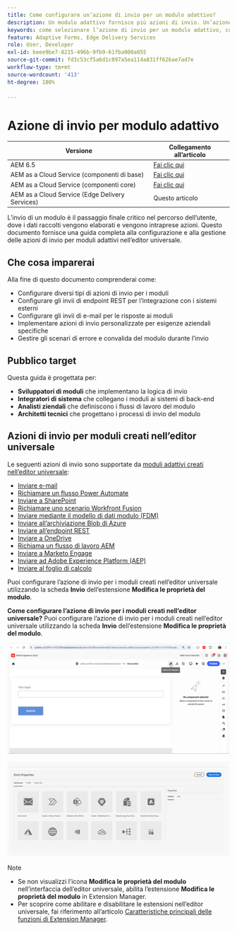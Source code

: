 ```yaml
---
title: Come configurare un’azione di invio per un modulo adattivo?
description: Un modulo adattivo fornisce più azioni di invio. Un’azione di invio definisce il modo in cui un modulo adattivo viene elaborato dopo l’invio. Puoi utilizzare le azioni di invio incorporate o crearne di personalizzate.
keywords: come selezionare l’azione di invio per un modulo adattivo, collegare un modulo adattivo a un elenco di sharepoint, collegare un modulo adattivo a una libreria di documenti di sharepoint, collegare un modulo adattivo a un modello dati modulo (FDM)
feature: Adaptive Forms, Edge Delivery Services
role: User, Developer
exl-id: beee9be7-8215-496b-9fb9-61fba000a055
source-git-commit: fd3c53cf5a6d1c097a5ea114a831ff626ae7ad7e
workflow-type: tm+mt
source-wordcount: '413'
ht-degree: 100%

---
```


# Azione di invio per modulo adattivo

| Versione | Collegamento all’articolo |
|---------|-----------------------------|
| AEM 6.5 | [Fai clic qui](https://experienceleague.adobe.com/docs/experience-manager-65/forms/adaptive-forms-basic-authoring/configuring-submit-actions.html?lang=it) |
| AEM as a Cloud Service (componenti di base) | [Fai clic qui](/help/forms/configuring-submit-actions.md) |
| AEM as a Cloud Service (componenti core) | [Fai clic qui](/help/forms/configure-submit-actions-core-components.md) |
| AEM as a Cloud Service (Edge Delivery Services) | Questo articolo |


L’invio di un modulo è il passaggio finale critico nel percorso dell’utente, dove i dati raccolti vengono elaborati e vengono intraprese azioni. Questo documento fornisce una guida completa alla configurazione e alla gestione delle azioni di invio per moduli adattivi nell’editor universale.

## Che cosa imparerai

Alla fine di questo documento comprenderai come:

- Configurare diversi tipi di azioni di invio per i moduli
- Configurare gli invii di endpoint REST per l’integrazione con i sistemi esterni
- Configurare gli invii di e-mail per le risposte ai moduli
- Implementare azioni di invio personalizzate per esigenze aziendali specifiche
- Gestire gli scenari di errore e convalida del modulo durante l’invio

## Pubblico target

Questa guida è progettata per:

- **Sviluppatori di moduli** che implementano la logica di invio
- **Integratori di sistema** che collegano i moduli ai sistemi di back-end
- **Analisti ziendali** che definiscono i flussi di lavoro del modulo
- **Architetti tecnici** che progettano i processi di invio del modulo

## Azioni di invio per moduli creati nell’editor universale

Le seguenti azioni di invio sono supportate da [moduli adattivi creati nell’editor universale](/help/edge/docs/forms/universal-editor/create-forms.md):

- [Inviare e-mail](/help/forms/configure-submit-action-send-email.md)
- [Richiamare un flusso Power Automate](/help/forms/forms-microsoft-power-automate-integration.md)
- [Inviare a SharePoint](/help/forms/configure-submit-action-sharepoint.md)
- [Richiamare uno scenario Workfront Fusion](/help/forms/submit-adaptive-form-to-workfront-fusion.md)
- [Inviare mediante il modello di dati modulo (FDM)](/help/forms/integrate-adaptive-form-with-fdm.md)
- [Inviare all’archiviazione Blob di Azure](/help/forms/configure-submit-action-azure-blob-storage.md)
- [Inviare all’endpoint REST](/help/forms/configure-submit-action-restpoint.md)
- [Inviare a OneDrive](/help/forms/configure-submit-action-onedrive.md)
- [Richiama un flusso di lavoro AEM](/help/forms/configure-submit-action-workflow.md)
- [Inviare a Marketo Engage](/help/forms/submit-adaptive-form-to-marketo-engage.md)
- [Inviare ad Adobe Experience Platform (AEP)](/help/forms/aem-forms-aep-connector.md)
- [Inviare al foglio di calcolo](/help/forms/forms-submission-service.md)

<!--You can also submit an Adaptive Form in the Universal Editor to other storage or CRM integrations:

* [Connect Adaptive Form to Salesforce](/help/forms/aem-forms-salesforce-integration.md)
* [Connect an Adaptive Form to Microsoft&reg; Dynamics OData](/help/forms/ms-dynamics-odata-configuration.md)-->

Puoi configurare l’azione di invio per i moduli creati nell’editor universale utilizzando la scheda **Invio** dell’estensione **Modifica le proprietà del modulo**.

**Come configurare l’azione di invio per i moduli creati nell’editor universale?**
Puoi configurare l’azione di invio per i moduli creati nell’editor universale utilizzando la scheda **Invio** dell’estensione **Modifica le proprietà del modulo**.

![Icona delle proprietà del modulo](/help/forms/assets/ue-form-properties-icon.png)

![Procedura guidata proprietà modulo](/help/edge/docs/forms/universal-editor/assets/form-properties-ue.png)

>[!NOTE]
>
> - Se non visualizzi l’icona **Modifica le proprietà del modulo** nell’interfaccia dell’editor universale, abilita l’estensione **Modifica le proprietà del modulo** in Extension Manager.
> - Per scoprire come abilitare e disabilitare le estensioni nell’editor universale, fai riferimento all’articolo [Caratteristiche principali delle funzioni di Extension Manager](https://developer.adobe.com/uix/docs/extension-manager/feature-highlights/#enablingdisabling-extensions).
